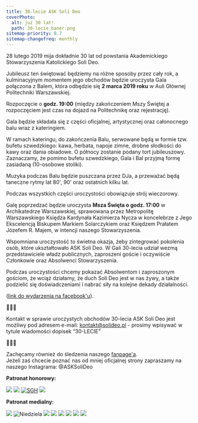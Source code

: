 ```yaml
---
title: 30-lecie ASK Soli Deo
coverPhoto:
  alt: już 30 lat!
  path: 30-lecie_baner.png
sitemap-priority: 0.7
sitemap-changefreq: monthly
---
```


28 lutego 2019 mija dokładnie 30 lat od powstania Akademickiego Stowarzyszenia
Katolickiego Soli Deo.

Jubileusz ten świętować będziemy na różne sposoby przez cały rok, a
kulminacyjnym momentem jego obchodów będzie uroczysta Gala połączona z Balem,
która odbędzie się **2 marca 2019 roku** w Auli Głównej Politechniki
Warszawskiej.

Rozpoczęcie o **godz. 19:00** (między zakończeniem Mszy Świętej a rozpoczęciem
jest czas na dojazd na Politechnikę oraz rejestrację).

Gala będzie składała się z części oficjalnej, artystycznej oraz całonocnego balu
wraz z kateringiem.

W ramach kateringu, do zakończenia Balu, serwowane będą w formie tzw. bufetu
szwedzkiego: kawa, herbata, napoje zimne, drobne słodkości do kawy oraz dania
obiadowe. O północy zostanie podany tort jubileuszowy. Zaznaczamy, że pomimo
bufetu szwedzkiego, Gala i Bal przyjmą formę zasiadaną (10-osobowe stoliki).

Muzyka podczas Balu będzie puszczana przez DJa, a przeważać będą taneczne rytmy
lat 80', 90' oraz ostatnich kilku lat.

Podczas wszystkich części uroczystości obowiązuje strój wieczorowy.

Galę poprzedzać będzie uroczysta **Msza Święta o godz. 17:00** w Archikatedrze
Warszawskiej, sprawowana przez Metropolitę Warszawskiego Księdza Kardynała
Kazimierza Nycza w koncelebrze z Jego Ekscelencją Biskupem Markiem Solarczykiem
oraz Księdzem Prałatem Józefem R. Majem, w intencji naszego Stowarzyszenia.

Wspomniana uroczystość to świetna okazja, żeby zintegrować pokolenia osób, które
ukształtowało ASK Soli Deo. W Gali 30-lecia udział wezmą przedstawiciele władz
publicznych, zaproszeni goście i oczywiście Członkowie oraz Absolwenci
Stowarzyszenia.

Podczas uroczystości chcemy pokazać Absolwentom i zaproszonym gościom, że wciąż
działamy, że duch Soli Deo jest w nas żywy, a także podzielić się
doświadczeniami i nabrać siły na kolejne dekady działalności.

([link do wydarzenia na facebook'u](https://www.facebook.com/events/400957007144370/)).

🐝🐝🐝

Kontakt w sprawie uroczystych obchodów 30-lecia ASK Soli Deo jest możliwy pod
adresem e-mail: kontakt@solideo.pl - prosimy wpisywać w tytule wiadomości
dopisek “30-LECIE”

🐝🐝🐝

Zachęcamy również do śledzenia naszego
[fanpage'a](https://www.facebook.com/SoliDeo1989/). </br> Jeżeli zaś chcecie
poznać nas od mniej oficjalnej strony zapraszamy na naszego Instagrama:
@ASKSoliDeo

**Patronat honorowy:**

<a href="https://www.pw.edu.pl/" id="pw" target="_blank" ><img src="/Strona/30-lecie/Patroni-i-sponsorzy/pw.png" class="patronH" /></a>
<a href="https://www.mazovia.pl/" id="mazowsze" target="_blank" ><img src="/Strona/30-lecie/Patroni-i-sponsorzy/mazowsze.jpg" class="patronH" /></a>
<a href="http://www.sgh.waw.pl/pl/Strony/default.aspx" id="sgh" target="_blank" ><img src="/Strona/30-lecie/Patroni-i-sponsorzy/SGHlogotypPL.png" alt="SGH" class="patronH" /></a>
<a href="http://www.mkidn.gov.pl/" id="mkidn" target="_blank" ><img src="/Strona/30-lecie/Patroni-i-sponsorzy/mkidn.png" class="patronH" /></a>

**Patronat medialny:**

<div>
    <div style="background-image: #000000 !important;">
        <img src="/Strona/30-lecie/Patroni-i-sponsorzy/SUMUS_logo.png" id="sumus" />
        <img src="/Strona/30-lecie/Patroni-i-sponsorzy/Niedziela_logo2.jpg" id="niedziela" alt="Niedziela" />
        <img src="/Strona/30-lecie/Patroni-i-sponsorzy/Idziemy_logo.png" id="idziemy" />
        <img src="/Strona/30-lecie/Patroni-i-sponsorzy/Chrześcijańskie_granie_logo.jpg" id="chrzescijanskiegranie" />
        <img src="/Strona/30-lecie/Patroni-i-sponsorzy/Opoka_logo.jpg" id="opoka" />
        <img src="/Strona/30-lecie/Patroni-i-sponsorzy/Radio_Warszawa_logo.png" id="radiowarszawa" />
        <img src="/Strona/30-lecie/Patroni-i-sponsorzy/LOGO_RDC.jpg" class="patron" />
        <img src="/Strona/30-lecie/Patroni-i-sponsorzy/Tvp3warszawa2016.jpg" id="tvp" />
    </div>
</div>
